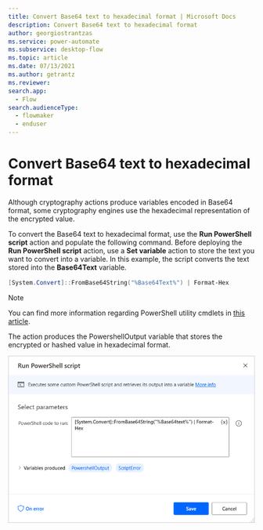 ```yaml
---
title: Convert Base64 text to hexadecimal format | Microsoft Docs
description: Convert Base64 text to hexadecimal format
author: georgiostrantzas
ms.service: power-automate
ms.subservice: desktop-flow
ms.topic: article
ms.date: 07/13/2021
ms.author: getrantz
ms.reviewer:
search.app: 
  - Flow
search.audienceType: 
  - flowmaker
  - enduser
---
```


# Convert Base64 text to hexadecimal format

Although cryptography actions produce variables encoded in Base64 format, some cryptography engines use the hexadecimal representation of the encrypted value.

To convert the Base64 text to hexadecimal format, use the **Run PowerShell script** action and populate the following command. Before deploying the **Run PowerShell script** action, use a **Set variable** action to store the text you want to convert into a variable. In this example, the script converts the text stored into the **Base64Text** variable.

``` PowerShell
[System.Convert]::FromBase64String("%Base64Text%") | Format-Hex
```

> [!NOTE]
> You can find more information regarding PowerShell utility cmdlets in [this article](https://docs.microsoft.com/powershell/module/microsoft.powershell.utility/?view=powershell-7.1).

The action produces the PowershellOutput variable that stores the encrypted or hashed value in hexadecimal format.

![The Run PowerShell script action.](media/convert-base64-hexadecimal-format/run-powershell-script-action.png)
